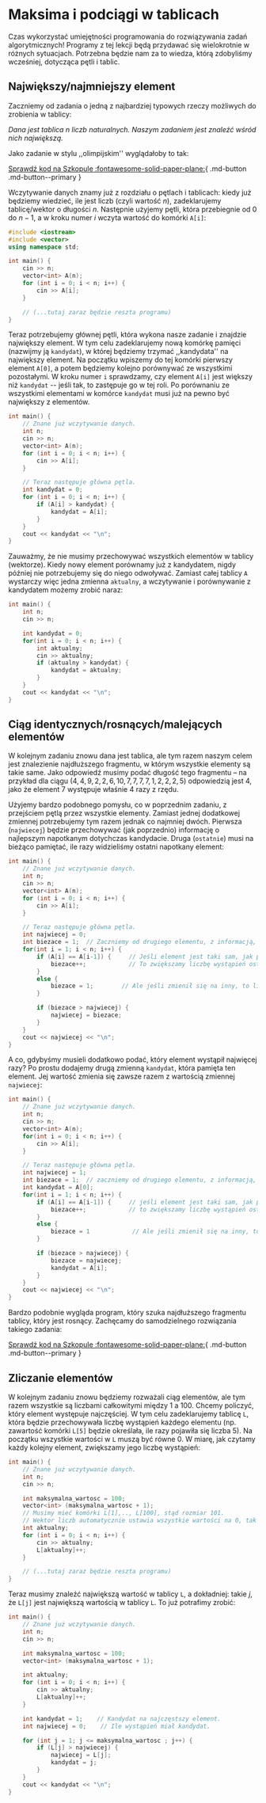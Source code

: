 # Maksima i podciągi w tablicach

Czas wykorzystać umiejętności programowania do rozwiązywania zadań algorytmicznych! Programy z tej lekcji będą przydawać się wielokrotnie w różnych sytuacjach. Potrzebna będzie nam za to wiedza, którą zdobyliśmy wcześniej, dotycząca pętli i tablic.


## Największy/najmniejszy element

Zaczniemy od zadania o jedną z najbardziej typowych rzeczy możliwych do zrobienia w tablicy:

*Dana jest tablica $n$ liczb naturalnych. Naszym zadaniem jest znaleźć wśród nich największą.*

Jako zadanie w stylu ,,olimpijskim'' wyglądałoby to tak: 

[Sprawdź kod na Szkopule :fontawesome-solid-paper-plane:](https://szkopul.edu.pl/c/kurs-oi/p/#max1){ .md-button .md-button--primary }

Wczytywanie danych znamy już z rozdziału o pętlach i tablicach: kiedy już będziemy wiedzieć, ile jest liczb (czyli wartość $n$), zadeklarujemy tablicę/wektor o długości $n$. Następnie użyjemy pętli, która przebiegnie od
$0$ do $n-1$, a w kroku numer $i$ wczyta wartość do komórki `A[i]`:

```cpp
#include <iostream>
#include <vector>
using namespace std;

int main() {
    cin >> n;
    vector<int> A(n);
    for (int i = 0; i < n; i++) {
        cin >> A[i];
    }

    // (...tutaj zaraz będzie reszta programu)
}
```

Teraz potrzebujemy głównej pętli, która wykona nasze zadanie i znajdzie największy element. W tym celu zadeklarujemy nową komórkę pamięci (nazwijmy ją `kandydat`), w której będziemy trzymać ,,kandydata'' na największy element. Na początku wpiszemy do tej komórki pierwszy element `A[0]`, a potem będziemy kolejno porównywać ze wszystkimi pozostałymi. W kroku numer `i` sprawdzamy, czy element `A[i]` jest większy niż `kandydat` -- jeśli tak, to zastępuje go w tej roli. Po porównaniu ze wszystkimi elementami w komórce `kandydat` musi już na pewno być największy z elementów.

```cpp
int main() {
    // Znane już wczytywanie danych.
    int n;
    cin >> n;
    vector<int> A(n);
    for (int i = 0; i < n; i++) {
        cin >> A[i];
    }

    // Teraz następuje główna pętla.
    int kandydat = 0;
    for (int i = 0; i < n; i++) {
        if (A[i] > kandydat) {
            kandydat = A[i];
        }
    }
    cout << kandydat << "\n";
}
```

Zauważmy, że nie musimy przechowywać wszystkich elementów w tablicy (wektorze). Kiedy nowy element porównamy już z kandydatem, nigdy później nie potrzebujemy się do niego odwoływać. Zamiast całej tablicy `A` wystarczy więc jedna zmienna `aktualny`, a wczytywanie i porównywanie z kandydatem możemy zrobić naraz:

```cpp
int main() {
    int n;
    cin >> n;

    int kandydat = 0;
    for(int i = 0; i < n; i++) {
        int aktualny;
        cin >> aktualny;
        if (aktualny > kandydat) {
            kandydat = aktualny;
        }
    }
    cout << kandydat << "\n";
}
```



## Ciąg identycznych/rosnących/malejących elementów

W kolejnym zadaniu znowu dana jest tablica, ale tym razem naszym celem jest znalezienie najdłuższego fragmentu, w którym wszystkie elementy są takie same. Jako odpowiedź musimy podać długość tego fragmentu – na przykład dla ciągu $(4, 4, 9, 2, 2, 6, 10, 7, 7, 7, 7, 1, 2, 2, 2, 5)$ odpowiedzią jest $4$, jako że element $7$ występuje właśnie $4$ razy z rzędu.

Użyjemy bardzo podobnego pomysłu, co w poprzednim zadaniu, z przejściem pętlą przez wszystkie elementy. Zamiast jednej dodatkowej zmiennej potrzebujemy tym razem jednak co najmniej dwóch. Pierwsza (`najwiecej`) będzie przechowywać (jak poprzednio) informację o najlepszym napotkanym dotychczas kandydacie. Druga (`ostatnie`) musi na bieżąco pamiętać, ile razy widzieliśmy ostatni napotkany element:

```cpp
int main() {
    // Znane już wczytywanie danych.
    int n;
    cin >> n;
    vector<int> A(n);
    for (int i = 0; i < n; i++) {
        cin >> A[i];
    }

    // Teraz następuje główna pętla.
    int najwiecej = 0;
    int biezace = 1;  // Zaczniemy od drugiego elementu, z informacją, że pierwszy element widzieliśmy już raz.
    for(int i = 1; i < n; i++) {
        if (A[i] == A[i-1]) {     // Jeśli element jest taki sam, jak poprzedni...
            biezace++;            // To zwiększamy liczbę wystąpień ostatniego elementu o 1.
        }
        else {
            biezace = 1;        // Ale jeśli zmienił się na inny, to liczba wystąpień ustawia się z powrotem na 1.
        }

        if (biezace > najwiecej) {
            najwiecej = biezace;
        }
    }
    cout << najwiecej << "\n";
}
```

A co, gdybyśmy musieli dodatkowo podać, który element wystąpił najwięcej razy? Po prostu dodajemy drugą zmienną `kandydat`, która pamięta ten element. Jej wartość zmienia się zawsze razem z wartością zmiennej `najwiecej`:

```cpp
int main() {
    // Znane już wczytywanie danych.
    int n;
    cin >> n;
    vector<int> A(n);
    for(int i = 0; i < n; i++) {
        cin >> A[i];
    }

    // Teraz następuje główna pętla.
    int najwiecej = 1;
    int biezace = 1;  // zaczniemy od drugiego elementu, z informacją, że pierwszy element widzieliśmy już raz.
    int kandydat = A[0];
    for(int i = 1; i < n; i++) {
        if (A[i] == A[i-1]) {     // jeśli element jest taki sam, jak poprzedni...
            biezace++;            // to zwiększamy liczbę wystąpień ostatniego elementu o 1.
        }
        else {
            biezace = 1            // Ale jeśli zmienił się na inny, to liczba wystąpień ustawia się z powrotem na 1.
        }

        if (biezace > najwiecej) {
            biezace = najwiecej;
            kandydat = A[i];
        }
    }
    cout << najwiecej << "\n";
}
```

Bardzo podobnie wygląda program, który szuka najdłuższego fragmentu tablicy, który jest rosnący. Zachęcamy do samodzielnego rozwiązania takiego zadania: 


[Sprawdź kod na Szkopule :fontawesome-solid-paper-plane:](https://szkopul.edu.pl/c/kurs-oi/p/#sto1){ .md-button .md-button--primary }


## Zliczanie elementów

W kolejnym zadaniu znowu będziemy rozważali ciąg elementów, ale tym razem wszystkie są liczbami całkowitymi między $1$ a $100$. Chcemy policzyć, który element występuje najczęściej. W tym celu zadeklarujemy tablicę `L`, która będzie przechowywała liczbę wystąpień każdego elementu (np. zawartość komórki `L[5]` będzie określała, ile razy pojawiła się liczba $5$). Na początku wszystkie wartości w `L` muszą być równe $0$. W miarę, jak czytamy każdy kolejny element, zwiększamy jego liczbę wystąpień:

```cpp
int main() {
    // Znane już wczytywanie danych.
    int n;
    cin >> n;

    int maksymalna_wartosc = 100;
    vector<int> (maksymalna_wartosc + 1);
    // Musimy mieć komórki L[1],.., L[100], stąd rozmiar 101.
    // Wektor liczb automatycznie ustawia wszystkie wartości na 0, tak jak chcieliśmy.
    int aktualny;
    for (int i = 0; i < n; i++) {
        cin >> aktualny;
        L[aktualny]++;
    }

    // (...tutaj zaraz będzie reszta programu)
}
```

Teraz musimy znaleźć największą wartość w tablicy `L`, a dokładniej: takie $j$, że `L[j]` jest największą wartością w tablicy `L`. To już potrafimy zrobić:

```cpp
int main() {
    // Znane już wczytywanie danych.
    int n;
    cin >> n;

    int maksymalna_wartosc = 100;
    vector<int> (maksymalna_wartosc + 1);

    int aktualny;
    for (int i = 0; i < n; i++) {
        cin >> aktualny;
        L[aktualny]++;
    }

    int kandydat = 1;    // Kandydat na najczęstszy element.
    int najwiecej = 0;    // Ile wystąpień miał kandydat.

    for (int j = 1; j <= maksymalna_wartosc ; j++) {
        if (L[j] > najwiecej) {
            najwiecej = L[j];
            kandydat = j;
        }
    }
    cout << kandydat << "\n";
}
```
